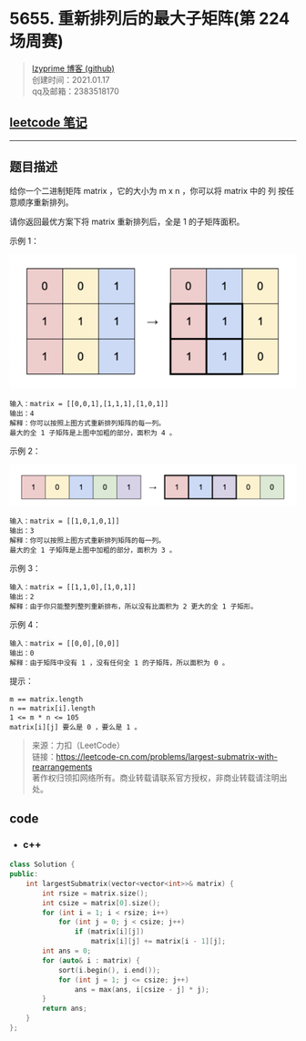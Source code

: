 # 5655. 重新排列后的最大子矩阵(第 224 场周赛)

> [lzyprime 博客 (github)](https://lzyprime.github.io)   
> 创建时间：2021.01.17  
> qq及邮箱：2383518170  

## [leetcode 笔记](https://lzyprime.github.io/leetcode/leetcode)

---

## 题目描述

给你一个二进制矩阵 matrix ，它的大小为 m x n ，你可以将 matrix 中的 列 按任意顺序重新排列。

请你返回最优方案下将 matrix 重新排列后，全是 1 的子矩阵面积。


示例 1：

![1](assets/5655_1.png)

```
输入：matrix = [[0,0,1],[1,1,1],[1,0,1]]
输出：4
解释：你可以按照上图方式重新排列矩阵的每一列。
最大的全 1 子矩阵是上图中加粗的部分，面积为 4 。
```

示例 2：

![2](assets/5655_2.png)

```
输入：matrix = [[1,0,1,0,1]]
输出：3
解释：你可以按照上图方式重新排列矩阵的每一列。
最大的全 1 子矩阵是上图中加粗的部分，面积为 3 。
```

示例 3：

```
输入：matrix = [[1,1,0],[1,0,1]]
输出：2
解释：由于你只能整列整列重新排布，所以没有比面积为 2 更大的全 1 子矩形。
```

示例 4：

```
输入：matrix = [[0,0],[0,0]]
输出：0
解释：由于矩阵中没有 1 ，没有任何全 1 的子矩阵，所以面积为 0 。
```

提示：

```
m == matrix.length
n == matrix[i].length
1 <= m * n <= 105
matrix[i][j] 要么是 0 ，要么是 1 。
```

> 来源：力扣（LeetCode）  
> 链接：https://leetcode-cn.com/problems/largest-submatrix-with-rearrangements  
> 著作权归领扣网络所有。商业转载请联系官方授权，非商业转载请注明出处。

## code

- ### c++

```c++
class Solution {
public:
    int largestSubmatrix(vector<vector<int>>& matrix) {
        int rsize = matrix.size();
        int csize = matrix[0].size();
        for (int i = 1; i < rsize; i++)
            for (int j = 0; j < csize; j++)
                if (matrix[i][j])
                    matrix[i][j] += matrix[i - 1][j];
        int ans = 0;
        for (auto& i : matrix) {
            sort(i.begin(), i.end());
            for (int j = 1; j <= csize; j++)
                ans = max(ans, i[csize - j] * j);
        }
        return ans;
    }
};
```